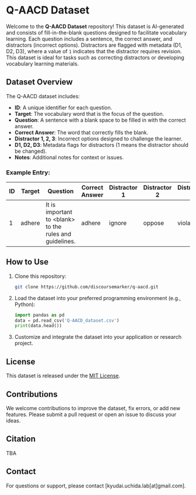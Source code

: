 # Q-AACD Dataset

Welcome to the **Q-AACD Dataset** repository! This dataset is AI-generated and consists of fill-in-the-blank questions designed to facilitate vocabulary learning. Each question includes a sentence, the correct answer, and distractors (incorrect options). Distractors are flagged with metadata (D1, D2, D3), where a value of `1` indicates that the distractor requires revision. This dataset is ideal for tasks such as correcting distractors or developing vocabulary learning materials.

## Dataset Overview

The Q-AACD dataset includes:
- **ID**: A unique identifier for each question.
- **Target**: The vocabulary word that is the focus of the question.
- **Question**: A sentence with a blank space to be filled in with the correct answer.
- **Correct Answer**: The word that correctly fills the blank.
- **Distractor 1, 2, 3**: Incorrect options designed to challenge the learner.
- **D1, D2, D3**: Metadata flags for distractors (1 means the distractor should be changed).
- **Notes**: Additional notes for context or issues.

### Example Entry:
| ID | Target    | Question                                             | Correct Answer | Distractor 1 | Distractor 2 | Distractor 3 | D1 | D2 | D3 | Notes       |
|----|-----------|-----------------------------------------------------|----------------|--------------|--------------|--------------|----|----|----|-------------|
| 1  | adhere    | It is important to \<blank\> to the rules and guidelines. | adhere         | ignore       | oppose       | violate      | 0  | 0  | 0  |             |

## How to Use
1. Clone this repository:
   ```bash
   git clone https://github.com/discoursemarker/q-aacd.git
   ```
2. Load the dataset into your preferred programming environment (e.g., Python):
   ```python
   import pandas as pd
   data = pd.read_csv('Q-AACD_dataset.csv')
   print(data.head())
   ```
3. Customize and integrate the dataset into your application or research project.

## License
This dataset is released under the [MIT License](LICENSE).

## Contributions
We welcome contributions to improve the dataset, fix errors, or add new features. Please submit a pull request or open an issue to discuss your ideas.

## Citation
TBA

## Contact
For questions or support, please contact [kyudai.uchida.lab[at]gmail.com].

